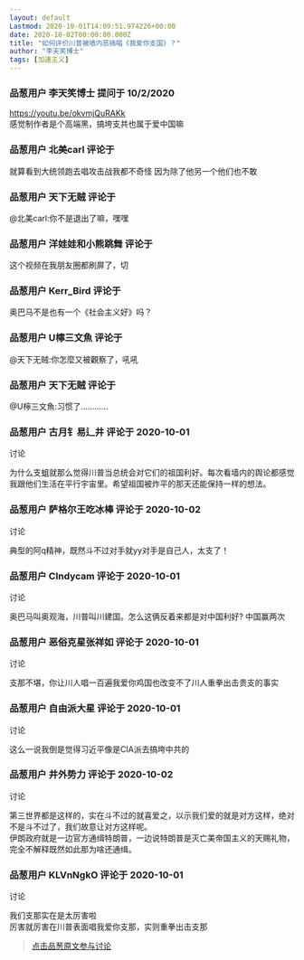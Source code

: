 ```yaml
---
layout: default
Lastmod: 2020-10-01T14:09:51.974226+00:00
date: 2020-10-02T00:00:00.000Z
title: "如何评价川普被墙内恶搞唱《我爱你支国》？"
author: "李天笑博士"
tags: [加速主义]
---
```



### 品葱用户 **李天笑博士** 提问于 10/2/2020
    
https://youtu.be/okvmjQuRAKk  
感觉制作者是个高端黑，搞垮支共也属于爱中国嘛
    
                

### 品葱用户 **北美carl** 评论于 
        
就算看到大统领跑去唱攻击战我都不奇怪 因为除了他另一个他们也不敢
        
                

### 品葱用户 **天下无贼** 评论于 
        
@北美carl:你不是退出了嘛，嘿嘿
        
                

### 品葱用户 **洋娃娃和小熊跳舞** 评论于 
        
这个视频在我朋友圈都刷屏了，切
        
                

### 品葱用户 **Kerr_Bird** 评论于 
        
奥巴马不是也有一个《社会主义好》吗？
        
                

### 品葱用户 **U檸三文魚** 评论于 
        
@天下无贼:你怎麼又被觀察了，吼吼
        
                

### 品葱用户 **天下无贼** 评论于 
        
@U檸三文魚:习惯了…………
        
                

### 品葱用户 **古月钅易辶井** 评论于 2020-10-01
讨论

        
为什么支蛆就那么觉得川普当总统会对它们的祖国利好。每次看墙内的舆论都感觉我跟他们生活在平行宇宙里。希望祖国被炸平的那天还能保持一样的想法。
        
                

### 品葱用户 **萨格尔王吃冰棒** 评论于 2020-10-02
讨论

        
典型的阿q精神，既然斗不过对手就yy对手是自己人，太支了！
        
                

### 品葱用户 **CIndycam** 评论于 2020-10-01
讨论

        
奥巴马叫奥观海，川普叫川建国。怎么这俩反着来都是对中国利好? 中国赢两次
        
                

### 品葱用户 **恶俗克星张祥如** 评论于 2020-10-01
讨论

        
支那不堪，你让川人唱一百遍我爱你鸡国也改变不了川人重拳出击贵支的事实
        
                

### 品葱用户 **自由派大星** 评论于 2020-10-01
讨论

        
这么一说我倒是觉得习近平像是CIA派去搞垮中共的
        
                

### 品葱用户 **井外势力** 评论于 2020-10-02
讨论

        
第三世界都是这样的，实在斗不过的就喜爱之，以示我们爱的就是对方这样，绝对不是斗不过了，我们故意让对方这样呢。  
伊朗政府就是一边官方通缉特朗普，一边说特朗普是灭亡美帝国主义的天赐礼物，完全不解释既然如此那为啥还通缉。
        
                

### 品葱用户 **KLVnNgkO** 评论于 2020-10-01
讨论

        
我们支那实在是太厉害啦  
厉害就厉害在川普表面唱我爱你支那，实则重拳出击支那
        
                





> [点击品葱原文参与讨论](https://pincong.rocks/question/31636)

